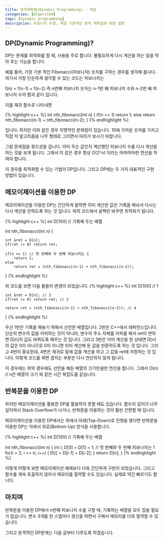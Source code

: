 ```yaml
---
title: 동적계획법(Dynamic Programming) - 개념
categories: [Algorithm]
tags: [dynamic programming]
description: 피보나치 수열, 제일 기본적인 동적 계획법에 대한 설명
---
```



## DP(Dynamic Programming)?
DP는 문제를 최적화를 할 때, 사용을 주로 합니다. 불필요하게 다시 계산을 하는 일을 막아 주는 기능을 합니다.

예를 들어, 가장 기본 적인 Fibonacci(피보나치) 숫자를 구하는 경우를 생각해 봅시다. 여기서 가장 단순하게 생각할 수 있는 코드는 피보나치는

f(n) = f(n-1) + f(n-2) 즉 n번째 피보나치 숫자는 n-1번 째 피보나치 수와 n-2번 째 피보나치 수의 합과 같다 입니다.

이를 재귀 함수로 나타내면

{% highlight c++ %}
int nth_fibonacci(int n) {
    if(n <= 1)
        return 1;
    else
        return nth_fibonacci(n-1) + nth_fibonacci(n-2);
}
{% endhighlight %}

입니다. 하지만 이와 같은 경우 치명적인 문제점이 있습니다. 10에 가까운 숫자를 가지고 직접 저 알고리즘을 나무 형태로 그리면서 따라가 보시기 바랍니다.

그럼 문제점을 찾으셨을 겁니다. 이미 무슨 값인지 계산했던 피보나치 수를 다시 계산을 하는 것을 보게 됩니다. 그래서 이 같은 경우 항상 O(2^n) 이라는 어마어마한 연산을 하여야 합니다.

이 경우를 최적화할 수 있는 기법이 DP입니다. 그리고 DP에는 두 가지 대표적인 구현 방법이 있습니다.

## 메모이제이션을 이용한 DP
메모이제이션을 이용한 DP는 간단하게 말하면 이미 계산한 값은 기록을 해놔서 다시는 다시 계산을 안하도록 하는 것 입니다. 위의 코드에서 살짝만 바꾸면 최적화가 됩니다.

{% highlight c++ %}
int D[100] // 기록해 두는 배열

int nth_fibonacci(int n) {

    int &ret = D[n];
    if(ret != 0) return ret;

    if(n <= 1) // 첫 번째와 두 번째 피보나치는 1
        return 1;
    else
        return ret = (nth_fibonacci(n-1) + nth_fibonacci(n-2));
}
{% endhighlight %}

위 코드를 보면 다음 줄들이 변경이 되었습니다.
{% highlight c++ %}
    int D[100] // 1

    int &ret = D[n]; // 2
    if(ret != 0) return ret; // 3

    return ret = (nth_fibonacci(n-1) + nth_fibonacci(n-2)); // 4
}
{% endhighlight %}

우선 1번은 기록을 해놓기 위해서 선언한 배열입니다. 2번은 C++에서 레퍼런스입니다. 단순히 변수의 값을 카피하는 것이 아니라, 변수의 주소 자체를 카피를 해서 ret이 변하면 D[n]의 값도 바뀌도록 해주는 것 입니다.
그리고 3번은 이미 계산을 한 상태면 D[n]의 값은 0이 아니므로 0이 아니면 이미 계산해 둔 값을 반환하도록 하는 것 입니다.
그리고 4번이 중요한데, 4번은 재귀로 밑에 값을 계산을 하고 그 값을 ret에 저장하는 것 입니다.
이렇게 코드를 짜면 겹치는 부분은 다시 연산하지 않게 됩니다.

이 경우에는 최악 경우에도 선언을 해둔 배열의 크기만큼만 연산을 합니다. 그래서 O(n) // n은 배열의 크기
와 같은 시간 복잡도를 같습니다.

## 반복문을 이용한 DP
하지만 메모이제이션을 활용한 DP를 활용하지 못할 때도 있습니다. 함수의 깊이가 너무 깊어져서 Stack Overflow가 나거나, 반복문을 이용하는 것이 훨씬 간편할 때 입니다.

메모이제이션을 이용한 DP에서는 위에서 아래(Top-Down)로 진행을 했다면 반복문을 이용한 DP는 아래서 위로(Bottom-Up) 방식을 사용합니다.

{% highlight c++ %}
int D[100] // 기록해 두는 배열

int nth_fibonacci(int n) {
    int i;
    D[0] = D[1] = 1; // 첫 번째와 두 번째 피보나치는 1
    for(i = 2; i <= n; i++) {
        D[i] = D[i-1] + D[i-2];
    }
    return D[n];
}
{% endhighlight %}

이렇게 어떻게 보면 메모이제이션 예제보다 더욱 간단하게 구현이 되었습니다. 그리고 함수를 계속 호출하지 않아서 메모리를 절약할 수도 있습니다. 실제로 약간 빠르기도 합니다.

## 마치며

반복문을 이용한 DP에서 n번째 피보나치 수를 구할 때, 기록하는 배열을 모두 잡을 필요가 없습니다. 변수 3개를 한 스텝마다 갱신을 하면서 구해서 메모리를 더욱 절약할 수 있습니다.

그리고 본격적인 DP문제는 다음 글부터 다루도록 하겠습니다.
